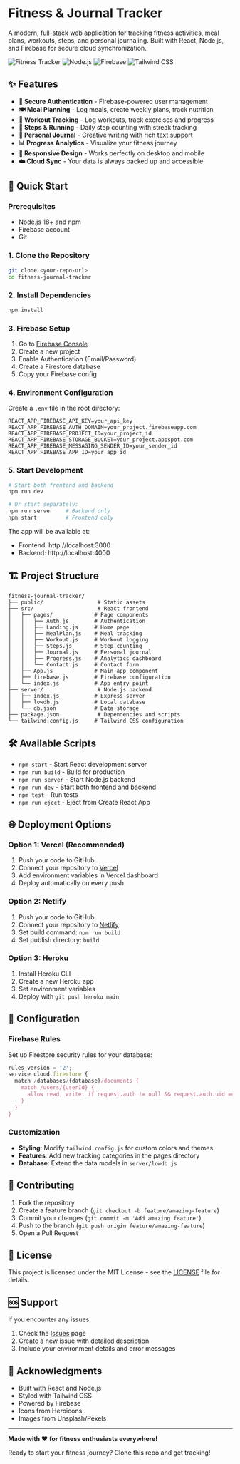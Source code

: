 # Fitness & Journal Tracker

A modern, full-stack web application for tracking fitness activities, meal plans, workouts, steps, and personal journaling. Built with React, Node.js, and Firebase for secure cloud synchronization.

![Fitness Tracker](https://img.shields.io/badge/React-18.2.0-blue)
![Node.js](https://img.shields.io/badge/Node.js-18+-green)
![Firebase](https://img.shields.io/badge/Firebase-10.7.1-orange)
![Tailwind CSS](https://img.shields.io/badge/Tailwind-3.4.17-38B2AC)

## ✨ Features

- **🔐 Secure Authentication** - Firebase-powered user management
- **🍽️ Meal Planning** - Log meals, create weekly plans, track nutrition
- **💪 Workout Tracking** - Log workouts, track exercises and progress
- **👟 Steps & Running** - Daily step counting with streak tracking
- **📝 Personal Journal** - Creative writing with rich text support
- **📊 Progress Analytics** - Visualize your fitness journey
- **📱 Responsive Design** - Works perfectly on desktop and mobile
- **☁️ Cloud Sync** - Your data is always backed up and accessible

## 🚀 Quick Start

### Prerequisites
- Node.js 18+ and npm
- Firebase account
- Git

### 1. Clone the Repository
```bash
git clone <your-repo-url>
cd fitness-journal-tracker
```

### 2. Install Dependencies
```bash
npm install
```

### 3. Firebase Setup
1. Go to [Firebase Console](https://console.firebase.google.com/)
2. Create a new project
3. Enable Authentication (Email/Password)
4. Create a Firestore database
5. Copy your Firebase config

### 4. Environment Configuration
Create a `.env` file in the root directory:
```env
REACT_APP_FIREBASE_API_KEY=your_api_key
REACT_APP_FIREBASE_AUTH_DOMAIN=your_project.firebaseapp.com
REACT_APP_FIREBASE_PROJECT_ID=your_project_id
REACT_APP_FIREBASE_STORAGE_BUCKET=your_project.appspot.com
REACT_APP_FIREBASE_MESSAGING_SENDER_ID=your_sender_id
REACT_APP_FIREBASE_APP_ID=your_app_id
```

### 5. Start Development
```bash
# Start both frontend and backend
npm run dev

# Or start separately:
npm run server    # Backend only
npm start         # Frontend only
```

The app will be available at:
- Frontend: http://localhost:3000
- Backend: http://localhost:4000

## 🏗️ Project Structure

```
fitness-journal-tracker/
├── public/                 # Static assets
├── src/                    # React frontend
│   ├── pages/             # Page components
│   │   ├── Auth.js        # Authentication
│   │   ├── Landing.js     # Home page
│   │   ├── MealPlan.js    # Meal tracking
│   │   ├── Workout.js     # Workout logging
│   │   ├── Steps.js       # Step counting
│   │   ├── Journal.js     # Personal journal
│   │   ├── Progress.js    # Analytics dashboard
│   │   └── Contact.js     # Contact form
│   ├── App.js             # Main app component
│   ├── firebase.js        # Firebase configuration
│   └── index.js           # App entry point
├── server/                 # Node.js backend
│   ├── index.js           # Express server
│   ├── lowdb.js           # Local database
│   └── db.json            # Data storage
├── package.json            # Dependencies and scripts
└── tailwind.config.js     # Tailwind CSS configuration
```

## 🛠️ Available Scripts

- `npm start` - Start React development server
- `npm run build` - Build for production
- `npm run server` - Start Node.js backend
- `npm run dev` - Start both frontend and backend
- `npm test` - Run tests
- `npm run eject` - Eject from Create React App

## 🌐 Deployment Options

### Option 1: Vercel (Recommended)
1. Push your code to GitHub
2. Connect your repository to [Vercel](https://vercel.com)
3. Add environment variables in Vercel dashboard
4. Deploy automatically on every push

### Option 2: Netlify
1. Push your code to GitHub
2. Connect your repository to [Netlify](https://netlify.com)
3. Set build command: `npm run build`
4. Set publish directory: `build`

### Option 3: Heroku
1. Install Heroku CLI
2. Create a new Heroku app
3. Set environment variables
4. Deploy with `git push heroku main`

## 🔧 Configuration

### Firebase Rules
Set up Firestore security rules for your database:
```javascript
rules_version = '2';
service cloud.firestore {
  match /databases/{database}/documents {
    match /users/{userId} {
      allow read, write: if request.auth != null && request.auth.uid == userId;
    }
  }
}
```

### Customization
- **Styling**: Modify `tailwind.config.js` for custom colors and themes
- **Features**: Add new tracking categories in the pages directory
- **Database**: Extend the data models in `server/lowdb.js`

## 🤝 Contributing

1. Fork the repository
2. Create a feature branch (`git checkout -b feature/amazing-feature`)
3. Commit your changes (`git commit -m 'Add amazing feature'`)
4. Push to the branch (`git push origin feature/amazing-feature`)
5. Open a Pull Request

## 📝 License

This project is licensed under the MIT License - see the [LICENSE](LICENSE) file for details.

## 🆘 Support

If you encounter any issues:
1. Check the [Issues](https://github.com/yourusername/fitness-journal-tracker/issues) page
2. Create a new issue with detailed description
3. Include your environment details and error messages

## 🙏 Acknowledgments

- Built with React and Node.js
- Styled with Tailwind CSS
- Powered by Firebase
- Icons from Heroicons
- Images from Unsplash/Pexels

---

**Made with ❤️ for fitness enthusiasts everywhere!**

Ready to start your fitness journey? Clone this repo and get tracking! 
